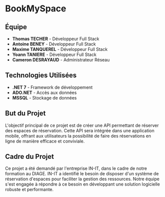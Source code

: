 # BookMySpace

## Équipe

- **Thomas TECHER** - Développeur Full Stack
- **Antoine BENEY** - Développeur Full Stack
- **Maxime TANQUEREL** - Développeur Full Stack
- **Yoann TANIERE** - Développeur Full Stack
- **Cameron DESRAYAUD** - Administrateur Réseau

## Technologies Utilisées

- **.NET 7** - Framework de développement
- **ADO.NET** - Accès aux données
- **MSSQL** - Stockage de données

## But du Projet

L'objectif principal de ce projet est de créer une API permettant de réserver des espaces de réservation. Cette API sera intégrée dans une application mobile, offrant aux utilisateurs la possibilité de faire des réservations en ligne de manière efficace et conviviale.

## Cadre du Projet

Ce projet a été demandé par l'entreprise IN-IT, dans le cadre de notre formation au DIAGE.
IN-IT a identifié le besoin de disposer d'un système de réservation d'espaces pour faciliter la gestion des ressources. Notre équipe s'est engagée à répondre à ce besoin en développant une solution logicielle robuste et performante.
